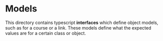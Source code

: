 # Models

This directory contains typescript **interfaces** which define object models, such as for a course or a link. These models define what the expected values are for a certain class or object.
